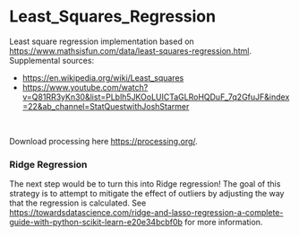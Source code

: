 # Least_Squares_Regression
 
Least square regression implementation based on https://www.mathsisfun.com/data/least-squares-regression.html. 
Supplemental sources: 
- https://en.wikipedia.org/wiki/Least_squares
- https://www.youtube.com/watch?v=Q81RR3yKn30&list=PLblh5JKOoLUICTaGLRoHQDuF_7q2GfuJF&index=22&ab_channel=StatQuestwithJoshStarmer
 <br /> 
 
 Download processing here https://processing.org/. <br /> 

### Ridge Regression 
The next step would be to turn this into Ridge regression! The goal of this strategy is to attempt to mitigate the effect of outliers by adjusting the way that the regression is calculated. See https://towardsdatascience.com/ridge-and-lasso-regression-a-complete-guide-with-python-scikit-learn-e20e34bcbf0b for more information. 
